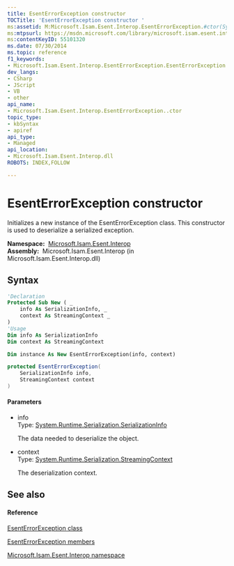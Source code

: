 ```yaml
---
title: EsentErrorException constructor 
TOCTitle: 'EsentErrorException constructor '
ms:assetid: M:Microsoft.Isam.Esent.Interop.EsentErrorException.#ctor(System.Runtime.Serialization.SerializationInfo,System.Runtime.Serialization.StreamingContext)
ms:mtpsurl: https://msdn.microsoft.com/library/microsoft.isam.esent.interop.esenterrorexception.esenterrorexception(v=EXCHG.10)
ms:contentKeyID: 55101320
ms.date: 07/30/2014
ms.topic: reference
f1_keywords:
- Microsoft.Isam.Esent.Interop.EsentErrorException.EsentErrorException
dev_langs:
- CSharp
- JScript
- VB
- other
api_name: 
- Microsoft.Isam.Esent.Interop.EsentErrorException..ctor
topic_type: 
- kbSyntax
- apiref
api_type: 
- Managed
api_location: 
- Microsoft.Isam.Esent.Interop.dll
ROBOTS: INDEX,FOLLOW

---
```


# EsentErrorException constructor

Initializes a new instance of the EsentErrorException class. This constructor is used to deserialize a serialized exception.

**Namespace:**  [Microsoft.Isam.Esent.Interop](hh596136\(v=exchg.10\).md)  
**Assembly:**  Microsoft.Isam.Esent.Interop (in Microsoft.Isam.Esent.Interop.dll)

## Syntax

``` vb
'Declaration
Protected Sub New ( _
    info As SerializationInfo, _
    context As StreamingContext _
)
'Usage
Dim info As SerializationInfo
Dim context As StreamingContext

Dim instance As New EsentErrorException(info, context)
```

``` csharp
protected EsentErrorException(
    SerializationInfo info,
    StreamingContext context
)
```

#### Parameters

  - info  
    Type: [System.Runtime.Serialization.SerializationInfo](/dotnet/api/system.runtime.serialization.serializationinfo)  
    
    The data needed to deserialize the object.

<!-- end list -->

  - context  
    Type: [System.Runtime.Serialization.StreamingContext](/dotnet/api/system.runtime.serialization.streamingcontext)  
    
    The deserialization context.

## See also

#### Reference

[EsentErrorException class](dn274314\(v=exchg.10\).md)

[EsentErrorException members](dn274255\(v=exchg.10\).md)

[Microsoft.Isam.Esent.Interop namespace](hh596136\(v=exchg.10\).md)